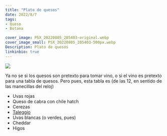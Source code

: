 ```yaml
---
title: "Plato de quesos"
date: 2022/8/7
tags:
- Queso
- Botana

cover_image: PSX_20220805_205403-original.webp
cover_image_small: PSX_20220805_205403-500px.webp
Description: Plato de quesos
linkinbio: true
---
```


[![](PSX_20220805_205403)](PSX_20220805_205403-original.webp)

Ya no se si los quesos son pretexto para tomar vino, o si el vino es pretexto para una tabla de quesos. Pero pues, esta tabla es (de las 12, en sentido de las manecillas del reloj)

* Uvas rojas
* Queso de cabra con chile hatch
* Cerezas
* <a href= "https://en.wikipedia.org/wiki/Taleggio_cheese">Taleggio</a>
* Uvas blancas (o verdes, pues)
* Cheddar
* Higos
